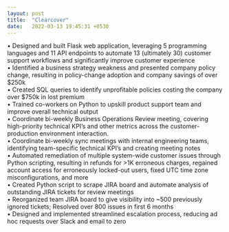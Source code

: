 ```yaml
---
layout: post
title:  "Clearcover"
date:   2022-03-13 19:45:31 +0530
---
```

•	Designed and built Flask web application, leveraging 5 programming languages and 11 API endpoints to automate 13 (ultimately 30) customer support workflows and significantly improve customer experience<br>
•	Identified a business strategy weakness and presented company policy change, resulting in policy-change adoption and company savings of over $250k<br>
•	Created SQL queries to identify unprofitable policies costing the company over $750k in lost premium<br>
•	Trained co-workers on Python to upskill product support team and improve overall technical output<br>
•	Coordinate bi-weekly Business Operations Review meeting, covering high-priority technical KPI’s and other metrics across the customer-production environment interaction.<br>
•	Coordinate bi-weekly sync meetings with internal engineering teams, identifying team-specific technical KPI’s and creating meeting notes<br>
•	Automated remediation of multiple system-wide customer issues through Python scripting, resulting in refunds for >1K erroneous charges, regained account access for erroneously locked-out users, fixed UTC time zone misconfigurations, and more<br>
•	Created Python script to scrape JIRA board and automate analysis of outstanding JIRA tickets for review meetings<br>
•	Reorganized team JIRA board to give visibility into ~500 previously ignored tickets; Resolved over 800 issues in first 6 months<br>
•	Designed and implemented streamlined escalation process, reducing ad hoc requests over Slack and email to zero<br>